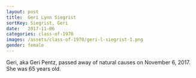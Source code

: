 ```yaml
---
layout: post
title:  Geri Lynn Siegrist
sortKey: Siegrist, Geri
date:   2017-11-06
categories: class-of-1970
images: /assets/class-of-1970/geri-l-siegrist-1.png
gender: female
---
```

Geri, aka Geri Pentz, passed away of natural causes on November 6, 2017.  She was 65 years old.
